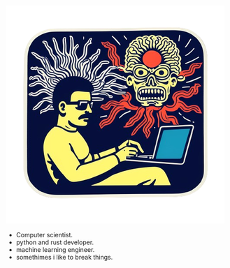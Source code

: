 ![sticker.png](img/sticker.png.png)

- Computer scientist.
- python and rust developer.
- machine learning engineer.
- somethimes i like to break things.
